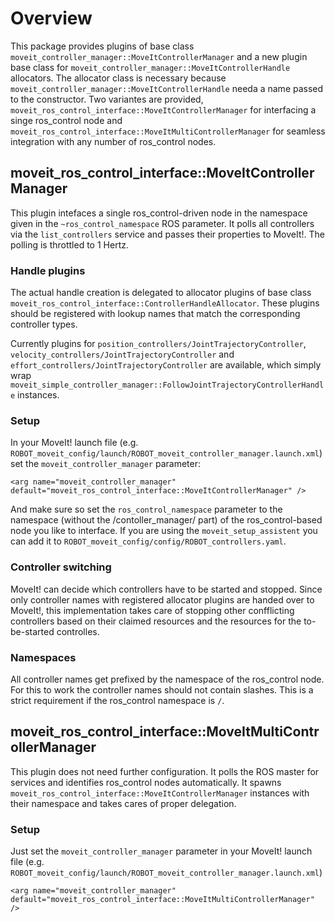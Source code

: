 # Overview

This package provides plugins of base class `moveit_controller_manager::MoveItControllerManager` and a new plugin base class for `moveit_controller_manager::MoveItControllerHandle` allocators.
The allocator class is necessary because `moveit_controller_manager::MoveItControllerHandle` needa a name passed to the constructor.
Two variantes are provided, `moveit_ros_control_interface::MoveItControllerManager` for interfacing a singe ros_control node and `moveit_ros_control_interface::MoveItMultiControllerManager` for seamless integration with any number of ros_control nodes.


## moveit_ros_control_interface::MoveItControllerManager
This plugin intefaces a single ros_control-driven node in the namespace given in the `~ros_control_namespace` ROS parameter.
It polls all controllers via the `list_controllers` service and passes their properties to MoveIt!.
The polling is throttled to 1 Hertz.

### Handle plugins
The actual handle creation is delegated to allocator plugins of base class `moveit_ros_control_interface::ControllerHandleAllocator`.
These plugins should be registered with lookup names that match the corresponding controller types.

Currently plugins for `position_controllers/JointTrajectoryController`, `velocity_controllers/JointTrajectoryController` and `effort_controllers/JointTrajectoryController` are available, which simply wrap `moveit_simple_controller_manager::FollowJointTrajectoryControllerHandle` instances.

### Setup
In your MoveIt! launch file (e.g. `ROBOT_moveit_config/launch/ROBOT_moveit_controller_manager.launch.xml`) set the `moveit_controller_manager` parameter:
```
<arg name="moveit_controller_manager" default="moveit_ros_control_interface::MoveItControllerManager" />
```

And make sure so set the `ros_control_namespace` parameter to the namespace (without the /contoller_manager/ part) of the ros_control-based node you like to interface.
If you are using the `moveit_setup_assistent` you can add it to `ROBOT_moveit_config/config/ROBOT_controllers.yaml`.


### Controller switching
MoveIt! can decide which controllers have to be started and stopped.
Since only controller names with registered allocator plugins are handed over to MoveIt!, this implementation takes care of stopping other confflicting controllers based on their claimed resources and the resources for the to-be-started controlles.

### Namespaces
All controller names get prefixed by the namespace of the ros_control node.
For this to work the controller names should not contain slashes. This is a strict requirement if the ros_control  namespace is `/`.

## moveit_ros_control_interface::MoveItMultiControllerManager

This plugin does not need further configuration. It polls the ROS master for services and identifies ros_control nodes automatically.
It spawns `moveit_ros_control_interface::MoveItControllerManager` instances with their namespace and takes cares of proper delegation.


### Setup
Just set the `moveit_controller_manager` parameter in your MoveIt! launch file (e.g. `ROBOT_moveit_config/launch/ROBOT_moveit_controller_manager.launch.xml`)
```
<arg name="moveit_controller_manager" default="moveit_ros_control_interface::MoveItMultiControllerManager" />
```
